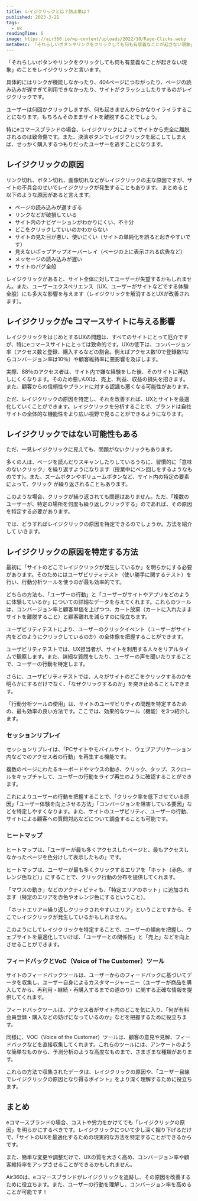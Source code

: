 ```yaml
---
title: レイジクリックとは？防止策は？
published: 2023-3-21
tags: 
  - ux
readingTime: 6
image: https://air360.io/wp-content/uploads/2022/10/Rage-Clicks.webp
metaDesc: 「それらしいボタンやリンクをクリックしても何も有意義なことが起きない現象」のことをレイジクリックと言います。具体的にはリンクが機能しなかったり、404ページにつながったり、ページの読み込みが遅すぎて利用できなかったり、サイトがクラッシュしたりするのがレイジクリックです。
---
```


「それらしいボタンやリンクをクリックしても何も有意義なことが起きない現象」のことをレイジクリックと言います。

具体的にはリンクが機能しなかったり、404ページにつながったり、ページの読み込みが遅すぎて利用できなかったり、サイトがクラッシュしたりするのがレイジクリックです。

ユーザーは何回かクリックしますが、何も起きませんからかなりイライラすることになります。もちろんそのままサイトを離脱することでしょう。

特にeコマースブランドの場合、レイジクリックによってサイトから完全に離脱されるのは致命傷です。また、決済ボタンでレイジクリックを起こしてしまえば、せっかく購入するつもりだったユーザーを逃すことになります。

## レイジクリックの原因
リンク切れ、ボタン切れ、画像切れなどがレイジクリックの主な原因ですが、サイトの不具合のせいでレイジクリックが発生することもあります。
まとめると以下のような原因があると言えます。

- ページの読み込みが遅すぎる
- リンクなどが破損している
- サイト内のナビゲーションがわかりにくい、不十分
- どこをクリックしていいのかわからない
- サイトの見た目が悪い、使いにくい（サイトの単純化を誤ると起きやすいです）
- 見えないポップアップオーバーレイ（ページの上に表示される広告など）
- メッセージの読み込みが遅い
- サイトのバグ全般

レイジクリックがあると、サイト全体に対してユーザーが失望するかもしれません。また、ユーザーエクスペリエンス（UX、ユーザーがサイトなどでする体験全般）にも多大な影響を与えます（レイジクリックを解消するとUXが改善されます）。

## レイジクリックがe コマースサイトに与える影響
レイジクリックをはじめとするUXの問題は、すべてのサイトにとって厄介ですが、特にeコマースサイトにとっては致命的です。UXの低下は、コンバージョン率（アクセス数と登録、購入するなどの割合。例えばアクセス数10で登録数1ならコンバージョン率は10％）や顧客維持率に悪影響を及ぼします。

実際、88％のアクセス者は、サイト内で嫌な経験をした後、そのサイトに再訪しにくくなります。そのため悪いUXは、売上、利益、収益の損失を招きます。また、顧客からの信頼性やブランドに対する認識も悪くなる可能性があります。

ただ、レイジクリックの原因を特定し、それを改善すれば、UXとサイトを最適化していくことができます。レイジクリックを分析することで、ブランドは自社サイトの全体的な機能性をより広い視野で見ることができるようになります。

## レイジクリックではない可能性もある
ただ、一見レイジクリックに見えても、問題がないクリックもあります。

多くの人は、ページを読んだりスキャンしたりしているうちに、習慣的に「意味のないクリック」を繰り返すようになります（授業中にペン回しをするようなものです）。また、ズームボタンやボリュームボタンなど、サイト内の特定の要素によって、クリック
が繰り返されることもあります。

このような場合、クリックが繰り返されても問題はありません。ただ、「複数のユーザーが、特定の場所を何度も繰り返しクリックする」のであれば、その原因を特定する必要があります。

では、どうすればレイジクリックの原因を特定できるのでしょうか。方法を紹介して
いきます。

## レイジクリックの原因を特定する方法
最初に「サイトのどこでレイジクリックが発生しているか」を明らかにする必要があります。そのためにはユーザビリティテスト（使い勝手に関するテスト）を行い、行動分析ツールを使うのが最も効率的です。

どちらの方法も、「ユーザーの行動」と「ユーザーがサイトやアプリをどのように体験しているか」についての詳細なデータを与えてくれます。これらのツールは、コンバージョン率と顧客単価を上げつつ、カート放棄（カートに入れたままサイトを離脱すること）と顧客離れを減らすのに役立ちます。

ユーザビリティテストにより、ユーザーのクリックイベント（ユーザーがサイト内をどのようにクリックしているのか）の全体像を把握することができます。

ユーザビリティテストでは、UX担当者が、サイトを利用する人々をリアルタイムで観察します。また、詳細な質問をしたり、ユーザーの声を聞いたりすることで、ユーザーの行動を特定します。

さらに、ユーザビリティテストでは、人々がサイトのどこをクリックするのかを明らかにするだけでなく、「なぜクリックするのか」を突き止めることもできます。

「行動分析ツールの使用」は、サイトのユーザビリティの問題を特定するための、最も効率の良い方法です。ここでは、効果的なツール（機能）を3つ紹介します。

### セッションリプレイ
セッションリプレイは、「PCサイトやモバイルサイト、ウェブアプリケーション内などでのアクセス者の行動」を再生する機能です。

複数のページにわたるキーボードやマウスの動き、クリック、タップ、スクロールをキャプチャして、ユーザーの行動をライブ再生のように確認することができます。

これによりユーザーの行動を把握することで、「クリック率を低下させている原因」「ユーザー体験を向上させる方法」「コンバージョンを阻害している要因」などを特定しやすくなります。また、サイトのユーザビリティ、ユーザーの行動、サイトによる顧客への質問対応などについて調査することも可能です。

### ヒートマップ
ヒートマップは、「ユーザーが最も多くアクセスしたページと、最もアクセスしなかったページを色分けして表示したもの」です。

ヒートマップは、ユーザーが最も多くクリックするエリアを「ホット（赤色、オレンジ色など）」にすることで、クリック行動の分布を提供してくれます。

「マウスの動き」などのアクティビティも、「特定エリアのホット」に追加されます（特定のエリアを赤色やオレンジ色にするということ）。

「ホットエリア＝繰り返しクリックされやすいエリア」ということですから、そこでレイジクリックが発生しているかもしれません。

このようにしてレイジクリックを特定することで、ユーザーの傾向を把握し、ウェブサイトを最適化していけば、「ユーザーとの関係性」と「売上」などを向上させることができます。

### フィードバックとVoC（Voice of The Customer）ツール
サイトのフィードバックツールは、ユーザーからのフィードバックに基づいてデータを収集し、ユーザー自身によるカスタマージャーニー（ユーザーが商品を購入してから、再利用・継続・再購入するまでの道のり）に関する正確な情報を提供してくれます。

フィードバックツールは、アクセス者がサイト内のどこを気に入り、「何が有料会員登録・購入などの妨げになっているのか」などを把握するために役立ちます。

同様に、VOC（Voice of the Customer）ツールは、顧客の意見や見解、フィードバックなどを直接収集してくれます。これらのツールには、アンケートのような簡単なものから、予測分析のような高度なものまで、さまざまな種類があります。

これらの方法で収集されたデータは、レイジクリックの原因や、「ユーザー目線でレイジクリックの原因となり得るポイント」をより深く理解するために役立ちます。

## まとめ
eコマースブランドの場合、コストや労力をかけてでも「レイジクリックの原因」を明らかにするべきです。レイジクリックについて少し深く掘り下げるだけで、「サイトのUXを最適化するための現実的な方法を特定することができるからです。

また、簡単な変更や調整だけで、UXの質を大きく高め、コンバージョン率や顧客維持率をアップさせることができるかもしれません。

Air360は、eコマースブランドがレイジクリックを追跡し、その原因を改善するために役立ちます。また、ユーザーの行動を理解し、コンバージョン率を高めることが可能です！